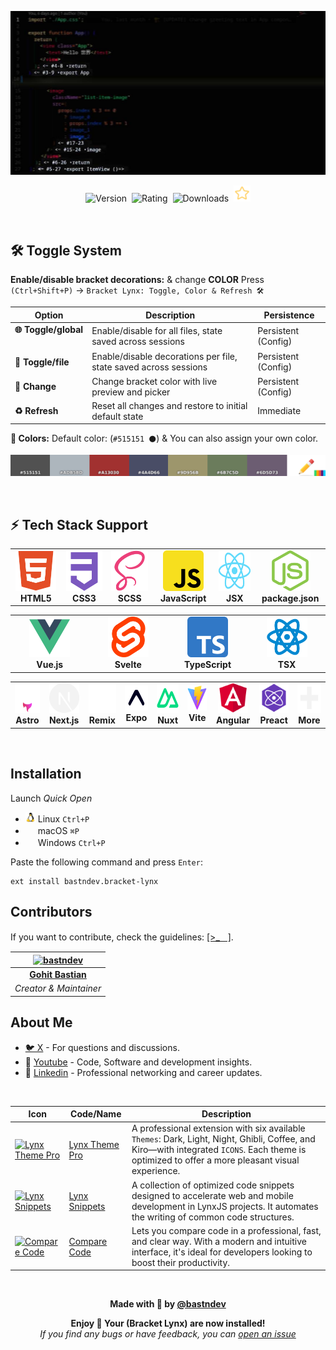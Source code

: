 ![Screenshot](https://raw.githubusercontent.com/bastndev/Bracket-Lynx/refs/heads/main/assets/images/screenshot.jpg)

<p align="center">
  <img src="https://vsmarketplacebadges.dev/version-short/bastndev.bracket-lynx.jpg?style=for-the-badge&colorA=FFFFFF&colorB=4B217A&label=VERSION" alt="Version">&nbsp;
  <img src="https://vsmarketplacebadges.dev/rating-short/bastndev.bracket-lynx.jpg?style=for-the-badge&colorA=FFFFFF&colorB=4B217A&label=RATING" alt="Rating">&nbsp;
  <img src="https://vsmarketplacebadges.dev/downloads-short/bastndev.bracket-lynx.jpg?style=for-the-badge&colorA=FFFFFF&colorB=4B217A&label=DOWNLOADS" alt="Downloads">&nbsp;
  <a href="https://github.com/bastndev/Bracket-Lynx"><img src="https://raw.githubusercontent.com/bastndev/Bracket-Lynx/refs/heads/main/assets/images/star.png" width="26.6px" alt="Github Star ⭐️"></a>
</p>

<br>

## 🛠️ Toggle System

**Enable/disable bracket decorations:** & change **COLOR** Press `(Ctrl+Shift+P)` → `Bracket Lynx: Toggle, Color & Refresh 🛠️`

| Option                  | Description                                                      | Persistence         |
| ----------------------- | ---------------------------------------------------------------- | ------------------- |
| **🌐 Toggle/global** ㅤ | Enable/disable for all files, state saved across sessions        | Persistent (Config) |
| **📝 Toggle/file**      | Enable/disable decorations per file, state saved across sessions | Persistent (Config) |
| **🎨 Change**           | Change bracket color with live preview and picker                | Persistent (Config) |
| **♻️ Refresh**          | Reset all changes and restore to initial default state           | Immediate           |

**🎨 Colors:** Default color: (`#515151 ⚫`) & You can also assign your own color.

![Colors](https://raw.githubusercontent.com/bastndev/Bracket-Lynx/refs/heads/main/assets/images/colors.jpg)

<br>

## ⚡ Tech Stack Support

<div align="center">
  <table>
    <tr>
      <td align="center" width="120">
        <img src="https://raw.githubusercontent.com/bastndev/Bracket-Lynx/refs/heads/main/assets/images/icons/html.png" alt="HTML5" width="65" height="65" />
        <br><strong>HTML5</strong>
      </td>
      <td align="center" width="120">
        <img src="https://raw.githubusercontent.com/bastndev/Bracket-Lynx/refs/heads/main/assets/images/icons/css.png" alt="CSS3" width="65" height="65" />
        <br><strong>CSS3</strong>
      </td>
      <td align="center" width="120">
        <img src="https://raw.githubusercontent.com/bastndev/Bracket-Lynx/refs/heads/main/assets/images/icons/scss.png" alt="SCSS" width="65" height="65" />
        <br><strong>SCSS</strong>
      </td>
      <td align="center" width="120">
        <img src="https://raw.githubusercontent.com/bastndev/Bracket-Lynx/refs/heads/main/assets/images/icons/js.png" alt="JavaScript" width="65" height="65" />
        <br><strong>JavaScript</strong>
      </td>
      <td align="center" width="120">
        <img src="https://raw.githubusercontent.com/bastndev/Bracket-Lynx/refs/heads/main/assets/images/icons/jsx.png" alt="JSX" width="65" height="65" />
        <br><strong>JSX</strong>
      </td>
      <td align="center" width="120">
        <img src="https://raw.githubusercontent.com/bastndev/Bracket-Lynx/refs/heads/main/assets/images/icons/json.png" alt="JSON" width="65" height="65" />
        <br><strong>package.json</strong>
      </td>
    </tr>
  </table>
</div>

<div align="center">
  <table>
    <tr>
      <td align="center" width="120">
        <img src="https://raw.githubusercontent.com/bastndev/Bracket-Lynx/refs/heads/main/assets/images/icons/vue.png" alt="Vue.js" width="65" height="65" />
        <br><strong>Vue.js</strong>
      </td>
      <td align="center" width="120">
        <img src="https://raw.githubusercontent.com/bastndev/Bracket-Lynx/refs/heads/main/assets/images/icons/svelte.png" alt="Svelte" width="65" height="65" />
        <br><strong>Svelte</strong>
      </td>
      <td align="center" width="120">
        <img src="https://raw.githubusercontent.com/bastndev/Bracket-Lynx/refs/heads/main/assets/images/icons/ts.png" alt="TypeScript" width="65" height="65" />
        <br><strong>TypeScript</strong>
      </td>
      <td align="center" width="120">
        <img src="https://raw.githubusercontent.com/bastndev/Bracket-Lynx/refs/heads/main/assets/images/icons/tsx.png" alt="TSX" width="65" height="65" />
        <br><strong>TSX</strong>
      </td>
    </tr>
  </table>
</div>

<div align="center">
  <table>
    <tr>
      <td align="center" width="100">
      <img src="https://raw.githubusercontent.com/bastndev/Bracket-Lynx/refs/heads/main/assets/images/icons/f-astro.png" alt="Astro" width="48" height="48" />
      <br><strong>Astro</strong>
      </td>
      <td align="center" width="100">
      <img src="https://raw.githubusercontent.com/bastndev/Bracket-Lynx/refs/heads/main/assets/images/icons/f-nextjs.png" alt="Next.js" width="48" height="48" />
      <br><strong>Next.js</strong>
      </td>
      <td align="center" width="100">
      <img src="https://raw.githubusercontent.com/bastndev/Bracket-Lynx/refs/heads/main/assets/images/icons/f-remix.png" alt="Remix" width="48" height="48" />
      <br><strong>Remix</strong>
      </td>
      <td align="center" width="100">
      <img src="https://raw.githubusercontent.com/bastndev/Bracket-Lynx/refs/heads/main/assets/images/icons/f-expo.png" alt="Expo" width="40" height="40" />
      <br><strong>Expo</strong>
      </td>
      <td align="center" width="100">
      <img src="https://raw.githubusercontent.com/bastndev/Bracket-Lynx/refs/heads/main/assets/images/icons/f-nuxt.png" alt="Nuxt" width="48" height="48" />
      <br><strong>Nuxt</strong>
      </td>
      <td align="center" width="100">
      <img src="https://raw.githubusercontent.com/bastndev/Bracket-Lynx/refs/heads/main/assets/images/icons/f-vite.png" alt="Vite" width="40" height="40" />
      <br><strong>Vite</strong>
      </td>
      <td align="center" width="100">
      <img src="https://raw.githubusercontent.com/bastndev/Bracket-Lynx/refs/heads/main/assets/images/icons/f-angular.png" alt="Angular" width="48" height="48" />
      <br><strong>Angular</strong>
      </td>
      <td align="center" width="100">
      <img src="https://raw.githubusercontent.com/bastndev/Bracket-Lynx/refs/heads/main/assets/images/icons/f-preact.png" alt="Preact" width="48" height="48" />
      <br><strong>Preact</strong>
      </td>
      <td align="center" width="100">
      <img src="https://raw.githubusercontent.com/bastndev/Bracket-Lynx/refs/heads/main/assets/images/icons/more.png" alt="More" width="48" height="48" />
      <br><strong>More</strong>
      </td>
    </tr>
  </table>
</div>

<br>

## Installation

Launch _Quick Open_

- <img src="https://raw.githubusercontent.com/bastndev/bastndev/refs/heads/main/.github/assets/OS/linux.png" width="16" height="16"/> Linux `Ctrl+P`
- <img src="https://raw.githubusercontent.com/bastndev/bastndev/refs/heads/main/.github/assets/OS/macOs.ico" width="16" height="16"/> macOS `⌘P`
- <img src="https://raw.githubusercontent.com/bastndev/bastndev/refs/heads/main/.github/assets/OS/windows.ico" width="16" height="16"/> Windows `Ctrl+P`

Paste the following command and press `Enter`:

```
ext install bastndev.bracket-lynx
```

## Contributors

If you want to contribute, check the guidelines: [[>_ᅠ]](https://github.com/bastndev/Bracket-Lynx/blob/main/CONTRIBUTING.md).

| [![bastndev](https://github.com/bastndev.png?size=100)](http://bastndev.com) |
| :--------------------------------------------------------------------------: |
|               **[Gohit Bastian](https://github.com/bastndev)**               |
|                            _Creator & Maintainer_                            |

## About Me

- [🐦 X](https://twitter.com/bastndev) - For questions and discussions.
- 🔴 [Youtube](https://www.youtube.com/@bastndev?sub_confirmation=1) - Code, Software and development insights.
- 💼 [Linkedin](https://www.linkedin.com/in/bastndev) - Professional networking and career updates.

<br>

| Icon                                                                                                                                                                                                                                              | Code/Name                                                     | Description                                                                                                                                                                                     |
| ------------------------------------------------------------------------------------------------------------------------------------------------------------------------------------------------------------------------------------------------- | ------------------------------------------------------------- | ----------------------------------------------------------------------------------------------------------------------------------------------------------------------------------------------- |
| [![Lynx Theme Pro](https://bastndev.gallerycdn.vsassets.io/extensions/bastndev/lynx-theme/0.1.2/1744898058774/Microsoft.VisualStudio.Services.Icons.Default)](https://marketplace.visualstudio.com/items?itemName=bastndev.lynx-theme)            | [Lynx Theme Pro](https://github.com/bastndev/Lynx-Theme)      | A professional extension with six available `Themes`: Dark, Light, Night, Ghibli, Coffee, and Kiro—with integrated `ICONS`. Each theme is optimized to offer a more pleasant visual experience. |
| [![Lynx Snippets](https://bastndev.gallerycdn.vsassets.io/extensions/bastndev/lynx-js-snippets/0.2.0/1745166683713/Microsoft.VisualStudio.Services.Icons.Default)](https://marketplace.visualstudio.com/items?itemName=bastndev.lynx-js-snippets) | [Lynx Snippets](https://github.com/bastndev/Lynx-js-Snippets) | A collection of optimized code snippets designed to accelerate web and mobile development in LynxJS projects. It automates the writing of common code structures.                               |
| [![Compare Code](https://bastndev.gallerycdn.vsassets.io/extensions/bastndev/compare-code/0.1.0/1759529717256/Microsoft.VisualStudio.Services.Icons.Default)](https://marketplace.visualstudio.com/items?itemName=bastndev.compare-code)          | [Compare Code](https://github.com/bastndev/Compare-Code)      | Lets you compare code in a professional, fast, and clear way. With a modern and intuitive interface, it's ideal for developers looking to boost their productivity.                             |

<br>

<div align="center">
  <p><strong>Made with 🧡 by <a href="https://bastndev.com/extensions">@bastndev</a></strong></p>
  
  **Enjoy 🎉 Your (Bracket Lynx) are now installed!**  
  *If you find any bugs or have feedback, you can [open an issue](https://github.com/bastndev/Bracket-Lynx/issues)*
</div>